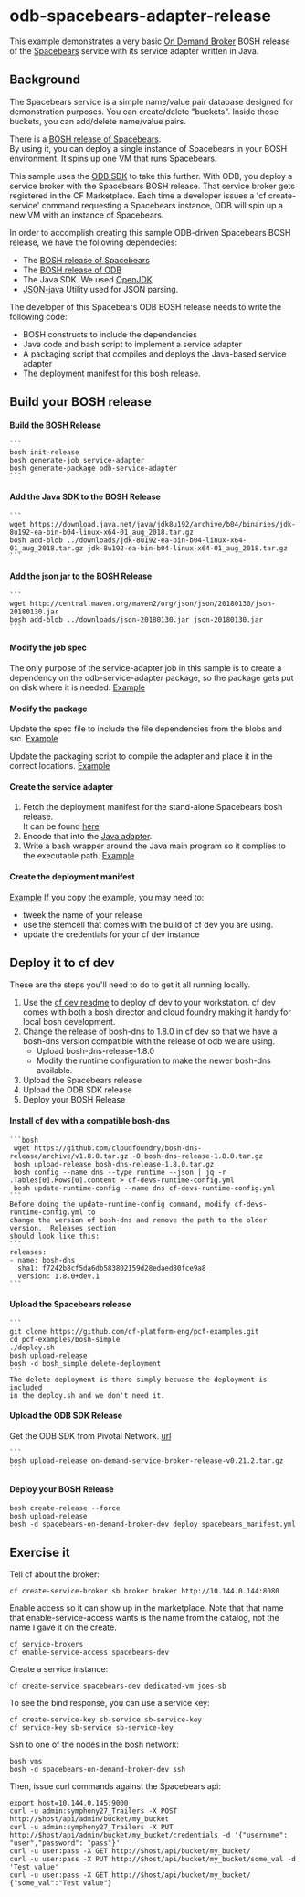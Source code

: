 # odb-spacebears-adapter-release

This example demonstrates a very basic 
[On Demand Broker](https://github.com/pivotal-cf/on-demand-services-sdk) 
BOSH release of the 
[Spacebears](https://github.com/cf-platform-eng/pcf-examples/blob/master/src/README.md) 
service with its service adapter written in Java. 


## Background

The Spacebears service is a simple name/value pair database designed
for demonstration purposes.  You can create/delete "buckets".  Inside those
buckets, you can add/delete name/value pairs. 

There is a [BOSH release of Spacebears](https://github.com/cf-platform-eng/pcf-examples/tree/master/bosh-simple).  
By using it, you can deploy a single instance of Spacebears in your 
BOSH environment. It spins up one VM that runs Spacebears.

This sample uses the [ODB SDK](https://docs.pivotal.io/svc-sdk/odb/0-21/index.html) 
to take this further. With ODB, you deploy a service broker with the 
Spacebears BOSH release. That service broker gets registered in the 
CF Marketplace. Each time a developer issues a 'cf create-service' command 
requesting a Spacebears instance, ODB will spin up a new VM with 
an instance of Spacebears. 

In order to accomplish creating this sample ODB-driven Spacebears BOSH release, 
we have the following dependecies: 
 - The [BOSH release of Spacebears](https://github.com/cf-platform-eng/pcf-examples/tree/master/bosh-simple)
 - The [BOSH release of ODB](https://github.com/pivotal-cf/on-demand-service-broker-release)
 - The Java SDK. We used [OpenJDK](http://openjdk.java.net/)
 - [JSON-java](https://github.com/stleary/JSON-java) Utility used for JSON parsing.
 
The developer of this Spacebears ODB BOSH release needs to write the following code: 
 - BOSH constructs to include the dependencies
 - Java code and bash script to implement a service adapter
 - A packaging script that compiles and deploys the Java-based service adapter
 - The deployment manifest for this bosh release. 
 
## Build your BOSH release

#### Build the BOSH Release 
    ```
    bosh init-release
    bosh generate-job service-adapter
    bosh generate-package odb-service-adapter
    ```

#### Add the Java SDK to the BOSH Release 
    ```
    wget https://download.java.net/java/jdk8u192/archive/b04/binaries/jdk-8u192-ea-bin-b04-linux-x64-01_aug_2018.tar.gz
    bosh add-blob ../downloads/jdk-8u192-ea-bin-b04-linux-x64-01_aug_2018.tar.gz jdk-8u192-ea-bin-b04-linux-x64-01_aug_2018.tar.gz
    ```

#### Add the json jar to the BOSH Release
    ```
    wget http://central.maven.org/maven2/org/json/json/20180130/json-20180130.jar
    bosh add-blob ../downloads/json-20180130.jar json-20180130.jar
    ```

#### Modify the job spec
The only purpose of the service-adapter job in this sample is to create a dependency on the
odb-service-adapter package, so the package gets put on disk where it is needed. 
[Example](https://github.com/cf-platform-eng/pcf-examples/blob/master/odb-spacebears-adapter-release/jobs/service-adapter/spec)

#### Modify the package
Update the spec file to include the file dependencies from the blobs and src. 
[Example](https://github.com/cf-platform-eng/pcf-examples/blob/master/odb-spacebears-adapter-release/packages/odb-service-adapter/spec)

Update the packaging script to compile the adapter and place it in the correct locations. 
[Example](https://github.com/cf-platform-eng/pcf-examples/blob/master/odb-spacebears-adapter-release/packages/odb-service-adapter/packaging)  

#### Create the service adapter
  1) Fetch the deployment manifest for the stand-alone Spacebears bosh release.  
     It can be found [here](https://github.com/cf-platform-eng/pcf-examples/blob/master/bosh-simple/manifests/lite_manifest.yml)
  2) Encode that into the [Java adapter](https://github.com/cf-platform-eng/pcf-examples/blob/master/odb-spacebears-adapter-release/src/example/OdbSpacebearsAdapter.java). 
  3) Write a bash wrapper around the Java main program so it complies to the 
     executable path.  [Example](https://github.com/cf-platform-eng/pcf-examples/blob/master/odb-spacebears-adapter-release/src/code.sh)
  
#### Create the deployment manifest
[Example](https://github.com/cf-platform-eng/pcf-examples/blob/master/odb-spacebears-adapter-release/spacebears_manifest.yml)
If you copy the example, you may need to: 
  - tweek the name of your release
  - use the stemcell that comes with the build of cf dev you are using. 
  - update the credentials for your cf dev instance 
  
  
## Deploy it to cf dev  

These are the steps you'll need to do to get it all running locally. 
  1) Use the [cf dev readme](https://github.com/cloudfoundry-incubator/cfdev) to deploy cf dev 
     to your workstation.  cf dev comes with both a bosh director and cloud foundry making it 
     handy for local bosh development.  
  2) Change the release of bosh-dns to 1.8.0 in cf dev so that we have a bosh-dns version 
     compatible with the release of odb we are using.
     - Upload bosh-dns-release-1.8.0
     - Modify the runtime configuration to make the newer bosh-dns available.  
  3) Upload the Spacebears release
  4) Upload the ODB SDK release
  5) Deploy your BOSH Release
  
#### Install cf dev with a compatible bosh-dns
    ```bosh
     wget https://github.com/cloudfoundry/bosh-dns-release/archive/v1.8.0.tar.gz -O bosh-dns-release-1.8.0.tar.gz 
     bosh upload-release bosh-dns-release-1.8.0.tar.gz
     bosh config --name dns --type runtime --json | jq -r .Tables[0].Rows[0].content > cf-devs-runtime-config.yml
     bosh update-runtime-config --name dns cf-devs-runtime-config.yml
    ```
    Before doing the update-runtime-config command, modify cf-devs-runtime-config.yml to 
    change the version of bosh-dns and remove the path to the older version.  Releases section
    should look like this: 
    ```
    releases:
    - name: bosh-dns
      sha1: f7242b8cf5da6db583802159d28edaed80fce9a8
      version: 1.8.0+dev.1
    ```
 
 #### Upload the Spacebears release
    ```
    git clone https://github.com/cf-platform-eng/pcf-examples.git
    cd pcf-examples/bosh-simple
    ./deploy.sh
    bosh upload-release
    bosh -d bosh_simple delete-deployment
    ```
    The delete-deployment is there simply becuase the deployment is included 
    in the deploy.sh and we don't need it. 
 
 #### Upload the ODB SDK Release
  Get the ODB SDK from Pivotal Network. 
  [url](https://network.pivotal.io/api/v2/products/on-demand-services-sdk/releases/97789/product_files/135987/download)

    ```
    bosh upload-release on-demand-service-broker-release-v0.21.2.tar.gz
    ```

#### Deploy your BOSH Release 
```
bosh create-release --force
bosh upload-release
bosh -d spacebears-on-demand-broker-dev deploy spacebears_manifest.yml
```
 
## Exercise it

Tell cf about the broker:  
```
cf create-service-broker sb broker broker http://10.144.0.144:8080
```


Enable access so it can show up in the marketplace.   Note that that name that enable-service-access wants is the name from the catalog, not the name I gave it on the create. 
```
cf service-brokers
cf enable-service-access spacebears-dev
```

Create a service instance: 
```
cf create-service spacebears-dev dedicated-vm joes-sb
```

To see the bind response, you can use a service key: 
```
cf create-service-key sb-service sb-service-key
cf service-key sb-service sb-service-key
```

Ssh to one of the nodes in the bosh network: 
```
bosh vms
bosh -d spacebears-on-demand-broker-dev ssh
```

Then, issue curl commands against the Spacebears api: 
```
export host=10.144.0.145:9000
curl -u admin:symphony27_Trailers -X POST http://$host/api/admin/bucket/my_bucket
curl -u admin:symphony27_Trailers -X PUT http://$host/api/admin/bucket/my_bucket/credentials -d '{"username": "user","password": "pass"}'
curl -u user:pass -X GET http://$host/api/bucket/my_bucket/
curl -u user:pass -X PUT http://$host/api/bucket/my_bucket/some_val -d 'Test value'
curl -u user:pass -X GET http://$host/api/bucket/my_bucket/
{"some_val":"Test value"}
```